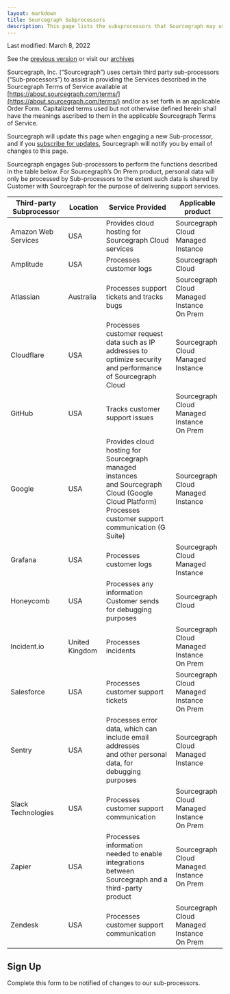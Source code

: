 ```yaml
---
layout: markdown
title: Sourcegraph Subprocessors
description: This page lists the subsprocessors that Sourcegraph may use
---
```


Last modified: March 8, 2022

See the [previous version](https://about.sourcegraph.com/archives/subprocessors/2021-12-03/) or visit our [archives](https://github.com/sourcegraph/about/tree/main/docs/archives)

Sourcegraph, Inc. (“Sourcegraph”) uses certain third party sub-processors (“Sub-processors”) to assist in providing the Services described in the Sourcegraph Terms of Service available at [https://about.sourcegraph.com/terms/](https://about.sourcegraph.com/terms/) and/or as set forth in an applicable Order Form. Capitalized terms used but not otherwise defined herein shall have the meanings ascribed to them in the applicable Sourcegraph Terms of Service.

Sourcegraph will update this page when engaging a new Sub-processor, and if you [subscribe for updates](#sign-up), Sourcegraph will notify you by email of changes to this page.

Sourcegraph engages Sub-processors to perform the functions described in the table below. For Sourcegraph’s On Prem product, personal data will only be processed by Sub-processors to the extent such data is shared by Customer with Sourcegraph for the purpose of delivering support services.

| Third-party Subprocessor | Location       | Service Provided                                                                                                                                                   | Applicable product                                 |
| ------------------------ | -------------- | ------------------------------------------------------------------------------------------------------------------------------------------------------------------ | -------------------------------------------------- |
| Amazon Web Services      | USA            | Provides cloud hosting for Sourcegraph Cloud services                                                                                                              | Sourcegraph Cloud<br/>Managed Instance             |
| Amplitude                | USA            | Processes customer logs                                                                                                                                            | Sourcegraph Cloud                                  |
| Atlassian                | Australia      | Processes support tickets and tracks bugs                                                                                                                          | Sourcegraph Cloud<br/>Managed Instance<br/>On Prem |
| Cloudflare               | USA            | Processes customer request data such as IP addresses to<br/> optimize security and performance of Sourcegraph Cloud                                                | Sourcegraph Cloud<br/>Managed Instance             |
| GitHub                   | USA            | Tracks customer support issues                                                                                                                                     | Sourcegraph Cloud<br/>Managed Instance<br/>On Prem |
| Google                   | USA            | Provides cloud hosting for Sourcegraph managed instances<br/> and Sourcegraph Cloud (Google Cloud Platform)<br/>Processes customer support communication (G Suite) | Sourcegraph Cloud<br/>Managed Instance             |
| Grafana                  | USA            | Processes customer logs                                                                                                                                            | Sourcegraph Cloud<br/>Managed Instance             |
| Honeycomb                | USA            | Processes any information Customer sends for debugging<br/> purposes                                                                                               | Sourcegraph Cloud                                  |
| Incident.io              | United Kingdom | Processes incidents                                                                                                                                                | Sourcegraph Cloud<br/>Managed Instance<br/>On Prem |
| Salesforce               | USA            | Processes customer support tickets                                                                                                                                 | Sourcegraph Cloud<br/>Managed Instance<br/>On Prem |
| Sentry                   | USA            | Processes error data, which can include email addresses<br/> and other personal data, for debugging purposes                                                       | Sourcegraph Cloud<br/>Managed Instance             |
| Slack Technologies       | USA            | Processes customer support communication                                                                                                                           | Sourcegraph Cloud<br/>Managed Instance<br/>On Prem |
| Zapier                   | USA            | Processes information needed to enable integrations<br/> between Sourcegraph and a third-party product                                                             | Sourcegraph Cloud<br/>Managed Instance<br/>On Prem |
| Zendesk                  | USA            | Processes customer support communication                                                                                                                           | Sourcegraph Cloud<br/>Managed Instance<br/>On Prem |

<h2 id='sign-up'>Sign Up</h2>

Complete this form to be notified of changes to our sub-processors.

<!--[if lte IE 8]>
<script charset="utf-8" type="text/javascript" src="//js.hsforms.net/forms/v2-legacy.js"></script>
<![endif]-->
<script charset="utf-8" type="text/javascript" src="//js.hsforms.net/forms/v2.js"></script>
<script>
hbspt.forms.create({
	region: "na1",
	portalId: "2762526",
	formId: "08e6c442-0e7c-4892-a262-76dae55ab497"
});
</script>
